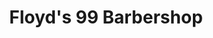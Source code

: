 ---
title: "Floyd's 99 Barbershop"
url: /denver/floyds-99-barbershop-south-university-boulevard/
shop: hairdresser
---